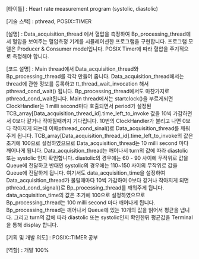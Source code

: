 
[타이틀] : Heart rate measurement program (systolic, diastolic)

[기술 스택] : pthread, POSIX::TIMER

[설명] : Data_acquisition_thread 에서 혈압을 측정하여 Bp_processing_thread에서 혈압을 보여주는 혈압측정 기계를 시뮬레이션한 프로그램을 구현합니다. 프로그램 모델은 Producer & Consumer model입니다. POSIX Timer에 따라 혈압을 주기적으로 측정해야 합니다.

[코드 설명] : Main thread에서 Data_acquisition_thread와 Bp_processing_thread를 각각 만들어 줍니다. Data_acquisition_thread에서는 thread에 관한 정보를 등록하고 tt_thread_wait_invocation 해서 pthread_cond_wait() 됩니다. Bp_processing_thread에서도 마찬가지로 pthread_cond_wait됩니다.
Main thread에서는 startclock()을 부르게되면 ClockHandler는 1 milli second마다 호출되면서 period가 설정된 TCB_array[Data_acquisition_thread_id].time_left_to_invoke 값을 10씩 가감하면서 0보다 같거나 작아질때까지 기다립니다. 10번의 ClockHandler가 불리고 나면 0보다 작아지게 되는데 이때pthread_cond_sinal()로 Data_acquisition_thread를 깨워주게 됩니다. TCB_array[Data_acquisition_thread_id].time_left_to_invoke의 값은 초기에 100으로 설정하였으므로 Data_acquisition_thread는 10 milli second 마다 깨어나게 됩니다. Data_acquisition_thread는 깨어나서 turn의 값에 따라 diastolic 또는 systolic 인지 확인합니다. diastolic의 경우에는 60 - 90 사이에 무작위로 값을 Queue에 전달하고 반대인 systolic의 경우에는 110~150 사이의 무작위로 값을 Queue에 전달하게 됩니다. 여기서도 data_acquisition_time을 설정하여 Data_acquisition_thread가 불릴때마다 10씩 가감하여 0보다 같거나 작아지게 되면 pthread_cond_signal()로 Bp_processing_thread를 깨워주게 됩니다. data_acquisition_time의 값은 초기에 100으로 설정하였으므로 Bp_processing_thread는 100 milli second 마다 깨어나게 됩니다. Bp_processing_thread는 깨어나서 Queue에 있는 10개의 값을 읽어서 평균을 냅니다. 그리고 turn의 값에 따라 diastolic 또는 systolic인지 확인한뒤 평균값을 Terminal 을 통해 display 합니다.

[기획 및 개발 의도] : POSIX::TIMER 공부

[역할] : 개발 100%
